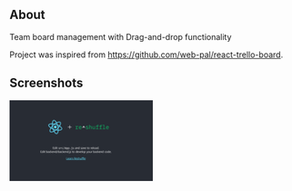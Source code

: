 ## About

Team board management with Drag-and-drop functionality

Project was inspired from https://github.com/web-pal/react-trello-board.

## Screenshots

<img src="./app-screen.png" width="50%" height="50%">
